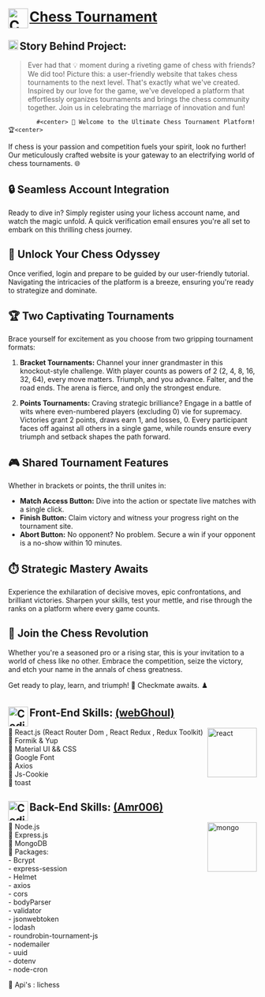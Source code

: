 
# <img align="left" alt="Coding" width="40" src="https://cdn-icons-png.flaticon.com/128/3083/3083603.png" alt="chess tournament"/> <a href="https://chess-tournament.onrender.com">Chess Tournament</a>


## <img align="left" alt="Coding" width="20" src="https://media0.giphy.com/media/3o85xvnSxCKJZaSYmI/giphy.webp?cid=ecf05e47fg31vxa0zgaovhivquofwybir90x72kgvb9iga47&ep=v1_gifs_search&rid=giphy.webp&ct=g" alt=""/>Story Behind Project:
>Ever had that 💡 moment during a riveting game of chess with friends? We did too! Picture this: a user-friendly website that takes chess tournaments to the next level. That's exactly what we've created. Inspired by our love for the game, we've developed a platform that effortlessly organizes tournaments and brings the chess community together. Join us in celebrating the marriage of innovation and fun!

            #<center> 🌟 Welcome to the Ultimate Chess Tournament Platform! 🏆<center>

If chess is your passion and competition fuels your spirit, look no further! Our meticulously crafted website is your gateway to an electrifying world of chess tournaments. 🌐

## 🔒 Seamless Account Integration
Ready to dive in? Simply register using your lichess account name, and watch the magic unfold. A quick verification email ensures you're all set to embark on this thrilling chess journey.

## 🔑 Unlock Your Chess Odyssey
Once verified, login and prepare to be guided by our user-friendly tutorial. Navigating the intricacies of the platform is a breeze, ensuring you're ready to strategize and dominate.

## 🏆 Two Captivating Tournaments
Brace yourself for excitement as you choose from two gripping tournament formats:

1. **Bracket Tournaments:** Channel your inner grandmaster in this knockout-style challenge. With player counts as powers of 2 (2, 4, 8, 16, 32, 64), every move matters. Triumph, and you advance. Falter, and the road ends. The arena is fierce, and only the strongest endure.

2. **Points Tournaments:** Craving strategic brilliance? Engage in a battle of wits where even-numbered players (excluding 0) vie for supremacy. Victories grant 2 points, draws earn 1, and losses, 0. Every participant faces off against all others in a single game, while rounds ensure every triumph and setback shapes the path forward.

## 🎮 Shared Tournament Features
Whether in brackets or points, the thrill unites in:

- **Match Access Button:** Dive into the action or spectate live matches with a single click.
- **Finish Button:** Claim victory and witness your progress right on the tournament site.
- **Abort Button:** No opponent? No problem. Secure a win if your opponent is a no-show within 10 minutes.

## ⏱️ Strategic Mastery Awaits
Experience the exhilaration of decisive moves, epic confrontations, and brilliant victories. Sharpen your skills, test your mettle, and rise through the ranks on a platform where every game counts.

## 🎉 Join the Chess Revolution
Whether you're a seasoned pro or a rising star, this is your invitation to a world of chess like no other. Embrace the competition, seize the victory, and etch your name in the annals of chess greatness.

Get ready to play, learn, and triumph! 👑 Checkmate awaits. ♟️



<h2><img align="left" alt="Coding" width="40" src="https://cdn-icons-png.flaticon.com/128/1126/1126012.png" alt="chess tournament"/>Front-End Skills: <a href="https://github.com/web-ghoul/">(webGhoul)</a></h2> 

<p>
  <img align="right" alt="react" width="100" src="https://media2.giphy.com/media/v1.Y2lkPTc5MGI3NjExODBqdzN5bzJna3A2N2pqZHA1OGR2dDl2ZXcyaWprMmYwaGJjZDk3MCZlcD12MV9pbnRlcm5hbF9naWZfYnlfaWQmY3Q9Zw/SvFocn0wNMx0iv2rYz/giphy.gif">
<p align="left">
  📌 React.js (React Router Dom , React Redux , Redux Toolkit) <br/>
  📌 Formik & Yup <br/>
  📌 Material UI && CSS <br/>
  📌 Google Font <br/>
  📌 Axios <br/> 
  📌 Js-Cookie <br/>
  📌 toast <br/>
</p>
</p>

<h2><img align="left" alt="Coding" width="40" src="https://cdn-icons-png.flaticon.com/128/5968/5968322.png" alt="chess tournament"/>Back-End Skills: <a href="https://github.com/amr006/">(Amr006)</a></h2>

<p>
  <img align="right" alt="mongo" width="100" src="https://media1.giphy.com/media/tAjb5pyCEBhEb8jWxC/200w.webp">
<p align="left">
📌 Node.js <br/>
📌 Express.js <br/>
📌 MongoDB <br/>
📌 Packages: <br/>
  - Bcrypt  <br/>
  - express-session <br/>
  - Helmet <br/>
  - axios  <br/>
  - cors <br/>
  - bodyParser <br/>
  - validator <br/>
  - jsonwebtoken <br/>
  - lodash  <br/>
  - roundrobin-tournament-js <br/>
  - nodemailer  <br/>
  - uuid   <br/>
  - dotenv <br/>
  - node-cron <br />

📌 Api's : lichess 
</p>
</p>


